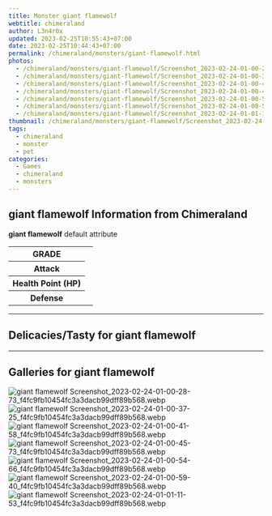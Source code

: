 ```yaml
---
title: Monster giant flamewolf
webtitle: chimeraland
author: L3n4r0x
updated: 2023-02-25T10:55:43+07:00
date: 2023-02-25T10:44:43+07:00
permalink: /chimeraland/monsters/giant-flamewolf.html
photos:
  - /chimeraland/monsters/giant-flamewolf/Screenshot_2023-02-24-01-00-28-73_f4fc9fb10454fc3a3dacb99dff89b568.webp
  - /chimeraland/monsters/giant-flamewolf/Screenshot_2023-02-24-01-00-37-25_f4fc9fb10454fc3a3dacb99dff89b568.webp
  - /chimeraland/monsters/giant-flamewolf/Screenshot_2023-02-24-01-00-41-58_f4fc9fb10454fc3a3dacb99dff89b568.webp
  - /chimeraland/monsters/giant-flamewolf/Screenshot_2023-02-24-01-00-45-73_f4fc9fb10454fc3a3dacb99dff89b568.webp
  - /chimeraland/monsters/giant-flamewolf/Screenshot_2023-02-24-01-00-54-66_f4fc9fb10454fc3a3dacb99dff89b568.webp
  - /chimeraland/monsters/giant-flamewolf/Screenshot_2023-02-24-01-00-59-40_f4fc9fb10454fc3a3dacb99dff89b568.webp
  - /chimeraland/monsters/giant-flamewolf/Screenshot_2023-02-24-01-01-11-53_f4fc9fb10454fc3a3dacb99dff89b568.webp
thumbnail: /chimeraland/monsters/giant-flamewolf/Screenshot_2023-02-24-01-00-28-73_f4fc9fb10454fc3a3dacb99dff89b568.webp
tags:
  - chimeraland
  - monster
  - pet
categories:
  - Games
  - chimeraland
  - monsters
---
```


<section id="bootstrap-wrapper"><link rel="stylesheet" href="https://rawcdn.githack.com/dimaslanjaka/Web-Manajemen/0c3b5aa1813bd4abcd2c11bf3e37928b15c28664/css/bootstrap-5-3-0-alpha3-wrapper.css"/><h2 id="attribute">giant flamewolf Information from Chimeraland</h2><p><b>giant flamewolf</b> default attribute <table><tr><th>GRADE</th><td></td></tr><tr><th>Attack</th><td></td></tr><tr><th>Health Point (HP)</th><td></td></tr><tr><th>Defense</th><td></td></tr></table></p><hr/><h2 id="delicacies">Delicacies/Tasty for giant flamewolf</h2><div class="bg-dark text-light"></div><hr/><div id="gallery"><h2>Galleries for giant flamewolf</h2><div class="row"><div class="col-lg-6 col-12"><img src="/chimeraland/monsters/giant-flamewolf/Screenshot_2023-02-24-01-00-28-73_f4fc9fb10454fc3a3dacb99dff89b568.webp" alt="giant flamewolf Screenshot_2023-02-24-01-00-28-73_f4fc9fb10454fc3a3dacb99dff89b568.webp"/></div><div class="col-lg-6 col-12"><img src="/chimeraland/monsters/giant-flamewolf/Screenshot_2023-02-24-01-00-37-25_f4fc9fb10454fc3a3dacb99dff89b568.webp" alt="giant flamewolf Screenshot_2023-02-24-01-00-37-25_f4fc9fb10454fc3a3dacb99dff89b568.webp"/></div><div class="col-lg-6 col-12"><img src="/chimeraland/monsters/giant-flamewolf/Screenshot_2023-02-24-01-00-41-58_f4fc9fb10454fc3a3dacb99dff89b568.webp" alt="giant flamewolf Screenshot_2023-02-24-01-00-41-58_f4fc9fb10454fc3a3dacb99dff89b568.webp"/></div><div class="col-lg-6 col-12"><img src="/chimeraland/monsters/giant-flamewolf/Screenshot_2023-02-24-01-00-45-73_f4fc9fb10454fc3a3dacb99dff89b568.webp" alt="giant flamewolf Screenshot_2023-02-24-01-00-45-73_f4fc9fb10454fc3a3dacb99dff89b568.webp"/></div><div class="col-lg-6 col-12"><img src="/chimeraland/monsters/giant-flamewolf/Screenshot_2023-02-24-01-00-54-66_f4fc9fb10454fc3a3dacb99dff89b568.webp" alt="giant flamewolf Screenshot_2023-02-24-01-00-54-66_f4fc9fb10454fc3a3dacb99dff89b568.webp"/></div><div class="col-lg-6 col-12"><img src="/chimeraland/monsters/giant-flamewolf/Screenshot_2023-02-24-01-00-59-40_f4fc9fb10454fc3a3dacb99dff89b568.webp" alt="giant flamewolf Screenshot_2023-02-24-01-00-59-40_f4fc9fb10454fc3a3dacb99dff89b568.webp"/></div><div class="col-lg-6 col-12"><img src="/chimeraland/monsters/giant-flamewolf/Screenshot_2023-02-24-01-01-11-53_f4fc9fb10454fc3a3dacb99dff89b568.webp" alt="giant flamewolf Screenshot_2023-02-24-01-01-11-53_f4fc9fb10454fc3a3dacb99dff89b568.webp"/></div></div></div></section>